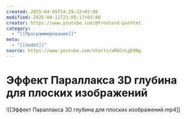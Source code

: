 ```yaml
---
created: 2025-04-05T14:29:22+03:00
modified: 2025-04-11T23:05:17+03:00
creator: https://www.youtube.com/@frontend-pashtet
category:
  - "[[Программирование]]"
meta:
  - "[[Godot]]"
source: https://www.youtube.com/shorts/aR8CnLgD9Ng
---
```


# Эффект Параллакса  3D глубина для плоских изображений

![[Эффект Параллакса 3D глубина для плоских изображений.mp4]]
